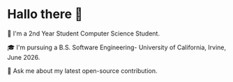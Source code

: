# Hallo there 👋
🌱 I'm a 2nd Year Student Computer Science Student. 

🎓 I'm pursuing a B.S. Software Engineering- University of California, Irvine, June 2026. 

📜 Ask me about my latest open-source contribution. 


<!--
**TedmanNguyen/TedmanNguyen** is a ✨ _special_ ✨ repository because its `README.md` (this file) appears on your GitHub profile.

Here are some ideas to get you started:

- 🔭 I’m currently working on ...
- 🌱 I’m currently learning ...
- 👯 I’m looking to collaborate on ...
- 🤔 I’m looking for help with ...
- 💬 Ask me about ...
- 📫 How to reach me: ...

- ⚡ Fun fact: ...
-->

